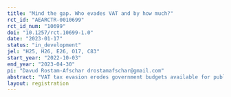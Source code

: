 ```yaml
---
title: "Mind the gap. Who evades VAT and by how much?"
rct_id: "AEARCTR-0010699"
rct_id_num: "10699"
doi: "10.1257/rct.10699-1.0"
date: "2023-01-17"
status: "in_development"
jel: "H25, H26, E26, O17, C83"
start_year: "2022-10-03"
end_year: "2023-04-30"
pi: "Davud Rostam-Afschar drostamafschar@gmail.com"
abstract: "VAT tax evasion erodes government budgets available for public goods, is a source of unfair competition, and exposes individuals to exploitative work conditions. The prevalence of VAT evasion and its determinants are difficult to study, because of its illegal nature. Our objective in this study is to identify the share of firms in Germany that have ever evaded VAT tax. We implement the randomized response technique in a sample of firm decision makers active in Germany. Additional information on the position in the value chain and the firm's industry allows us to compare the occurrence of VAT evasion across parts of the firm population that differ in their firm characteristics and scope of activity. We supplement the results on the prevalence of tax evasion with estimates of its quantitative importance using the indirect questioning technique. The results will provide important insights into the mechanics of tax evasion and valuable starting points for a refined discussion of policy measures to combat this phenomenon."
layout: registration
---
```


